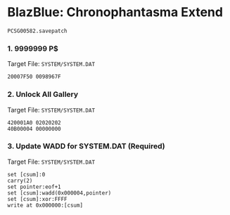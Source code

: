 #  BlazBlue: Chronophantasma Extend

`PCSG00582.savepatch`

### 1. 9999999 P$

Target File: `SYSTEM/SYSTEM.DAT`

```
20007F50 0098967F
```

### 2. Unlock All Gallery

Target File: `SYSTEM/SYSTEM.DAT`

```
420001A0 02020202
40B00004 00000000
```

### 3. Update WADD for SYSTEM.DAT (Required)

Target File: `SYSTEM/SYSTEM.DAT`

```
set [csum]:0
carry(2)
set pointer:eof+1
set [csum]:wadd(0x000004,pointer)
set [csum]:xor:FFFF
write at 0x000000:[csum]
```

